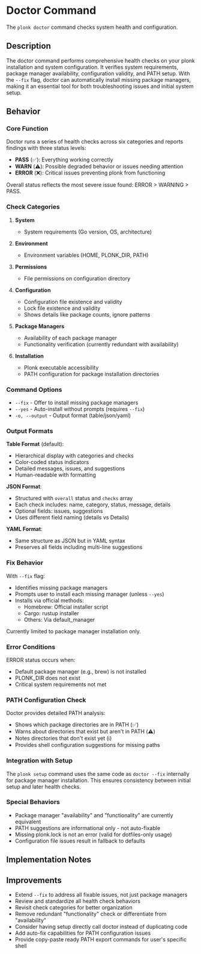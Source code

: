 # Doctor Command

The `plonk doctor` command checks system health and configuration.

## Description

The doctor command performs comprehensive health checks on your plonk installation and system configuration. It verifies system requirements, package manager availability, configuration validity, and PATH setup. With the `--fix` flag, doctor can automatically install missing package managers, making it an essential tool for both troubleshooting issues and initial system setup.

## Behavior

### Core Function

Doctor runs a series of health checks across six categories and reports findings with three status levels:
- **PASS** (✅): Everything working correctly
- **WARN** (⚠️): Possible degraded behavior or issues needing attention
- **ERROR** (❌): Critical issues preventing plonk from functioning

Overall status reflects the most severe issue found: ERROR > WARNING > PASS.

### Check Categories

1. **System**
   - System requirements (Go version, OS, architecture)

2. **Environment**
   - Environment variables (HOME, PLONK_DIR, PATH)

3. **Permissions**
   - File permissions on configuration directory

4. **Configuration**
   - Configuration file existence and validity
   - Lock file existence and validity
   - Shows details like package counts, ignore patterns

5. **Package Managers**
   - Availability of each package manager
   - Functionality verification (currently redundant with availability)

6. **Installation**
   - Plonk executable accessibility
   - PATH configuration for package installation directories

### Command Options

- `--fix` - Offer to install missing package managers
- `--yes` - Auto-install without prompts (requires `--fix`)
- `-o, --output` - Output format (table/json/yaml)

### Output Formats

**Table Format** (default):
- Hierarchical display with categories and checks
- Color-coded status indicators
- Detailed messages, issues, and suggestions
- Human-readable with formatting

**JSON Format**:
- Structured with `overall` status and `checks` array
- Each check includes: name, category, status, message, details
- Optional fields: issues, suggestions
- Uses different field naming (details vs Details)

**YAML Format**:
- Same structure as JSON but in YAML syntax
- Preserves all fields including multi-line suggestions

### Fix Behavior

With `--fix` flag:
- Identifies missing package managers
- Prompts user to install each missing manager (unless `--yes`)
- Installs via official methods:
  - Homebrew: Official installer script
  - Cargo: rustup installer
  - Others: Via default_manager

Currently limited to package manager installation only.

### Error Conditions

ERROR status occurs when:
- Default package manager (e.g., brew) is not installed
- PLONK_DIR does not exist
- Critical system requirements not met

### PATH Configuration Check

Doctor provides detailed PATH analysis:
- Shows which package directories are in PATH (✅)
- Warns about directories that exist but aren't in PATH (⚠️)
- Notes directories that don't exist yet (ℹ️)
- Provides shell configuration suggestions for missing paths

### Integration with Setup

The `plonk setup` command uses the same code as `doctor --fix` internally for package manager installation. This ensures consistency between initial setup and later health checks.

### Special Behaviors

- Package manager "availability" and "functionality" are currently equivalent
- PATH suggestions are informational only - not auto-fixable
- Missing plonk.lock is not an error (valid for dotfiles-only usage)
- Configuration file issues result in fallback to defaults

## Implementation Notes

## Improvements

- Extend `--fix` to address all fixable issues, not just package managers
- Review and standardize all health check behaviors
- Revisit check categories for better organization
- Remove redundant "functionality" check or differentiate from "availability"
- Consider having setup directly call doctor instead of duplicating code
- Add auto-fix capabilities for PATH configuration issues
- Provide copy-paste ready PATH export commands for user's specific shell
